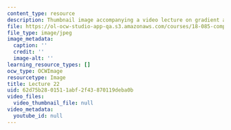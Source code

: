 ```yaml
---
content_type: resource
description: Thumbnail image accompanying a video lecture on gradient and divergence.
file: https://ol-ocw-studio-app-qa.s3.amazonaws.com/courses/18-085-computational-science-and-engineering-i-fall-2008/62d75b2801511abf2f43870119deba0b_22.jpg
file_type: image/jpeg
image_metadata:
  caption: ''
  credit: ''
  image-alt: ''
learning_resource_types: []
ocw_type: OCWImage
resourcetype: Image
title: Lecture 22
uid: 62d75b28-0151-1abf-2f43-870119deba0b
video_files:
  video_thumbnail_file: null
video_metadata:
  youtube_id: null
---
```

